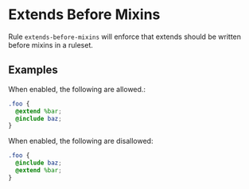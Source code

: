 # Extends Before Mixins

Rule `extends-before-mixins` will enforce that extends should be written before mixins in a ruleset.

## Examples

When enabled, the following are allowed.:

```scss
.foo {
  @extend %bar;
  @include baz;
}
```

When enabled, the following are disallowed:

```scss
.foo {
  @include baz;
  @extend %bar;
}
```
